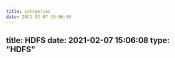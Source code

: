 ```yaml
---
title: categories
date: 2021-02-07 15:06:08
---
```

title: HDFS
date: 2021-02-07 15:06:08
type: "HDFS"
---
